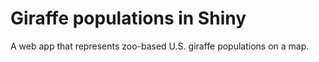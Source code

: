 # Giraffe populations in Shiny

A web app that represents zoo-based U.S. giraffe populations on a map.
